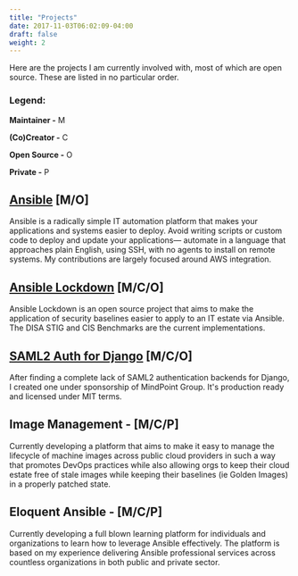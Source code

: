 ```yaml
---
title: "Projects"
date: 2017-11-03T06:02:09-04:00
draft: false
weight: 2
---
```


Here are the projects I am currently involved with, most of which are open source. These are listed in no particular order.

### Legend:

**Maintainer -** M

**(Co)Creator -** C

**Open Source -** O

**Private -** P


## [Ansible](https://github.com/ansible/ansible) [M/O]
Ansible is a radically simple IT automation platform that makes your applications and systems easier to deploy. Avoid writing scripts or custom code to deploy and update your applications— automate in a language that approaches plain English, using SSH, with no agents to install on remote systems. My contributions are largely focused around AWS integration.

## [Ansible Lockdown](https://github.com/ansible/ansible-lockdown) [M/C/O]
Ansible Lockdown is an open source project that aims to make the application of security baselines easier to apply to an IT estate via Ansible. The DISA STIG and CIS Benchmarks are the current implementations.

## [SAML2 Auth for Django](https://github.com/MindPointGroup/django-saml2-pro-auth) [M/C/O]
After finding a complete lack of SAML2 authentication backends for Django, I created one under sponsorship of MindPoint Group. It's production ready and licensed under MIT terms.

## Image Management - [M/C/P] 
Currently developing a platform that aims to make it easy to manage the lifecycle of machine images across public cloud providers in such a way that promotes DevOps practices while also allowing orgs to keep their cloud estate free of stale images while keeping their baselines (ie Golden Images) in a properly patched state.

## Eloquent Ansible - [M/C/P]
Currently developing a full blown learning platform for individuals and organizations to learn how to leverage Ansible effectively. The platform is based on my experience delivering Ansible professional services across countless organizations in both public and private sector.
